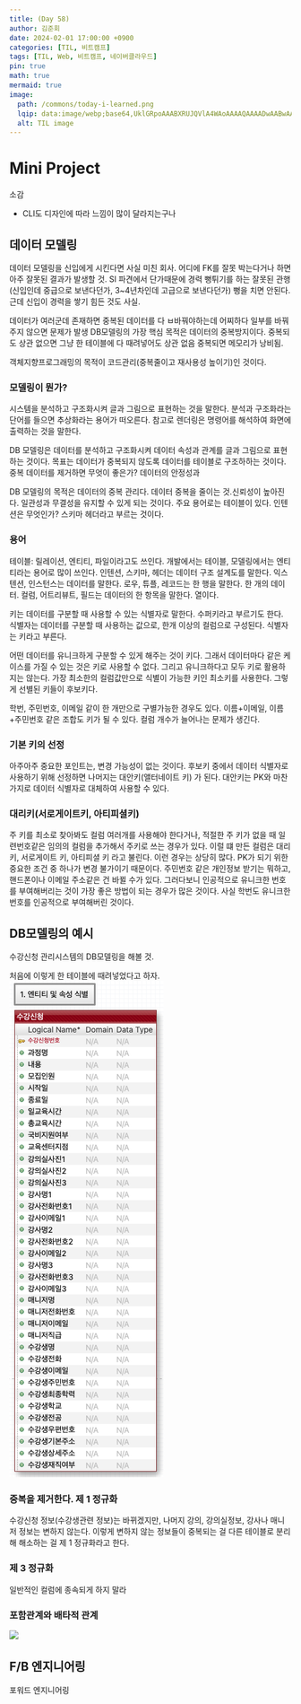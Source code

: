```yaml
---
title: (Day	58)
author: 김준회
date: 2024-02-01 17:00:00 +0900
categories: [TIL, 비트캠프]
tags: [TIL, Web, 비트캠프, 네이버클라우드]
pin: true
math: true
mermaid: true
image:
  path: /commons/today-i-learned.png
  lqip: data:image/webp;base64,UklGRpoAAABXRUJQVlA4WAoAAAAQAAAADwAABwAAQUxQSDIAAAARL0AmbZurmr57yyIiqE8oiG0bejIYEQTgqiDA9vqnsUSI6H+oAERp2HZ65qP/VIAWAFZQOCBCAAAA8AEAnQEqEAAIAAVAfCWkAALp8sF8rgRgAP7o9FDvMCkMde9PK7euH5M1m6VWoDXf2FkP3BqV0ZYbO6NA/VFIAAAA
  alt: TIL image
---
```

# Mini Project
소감
* CLI도 디자인에 따라 느낌이 많이 달라지는구나


## 데이터 모델링
데이터 모델링을 신입에게 시킨다면 사실 미친 회사.
어디에 FK를 잘못 박는다거나 하면 아주 잘못된 결과가 발생할 것.
SI 파견에서 단가때문에 경력 뻥튀기를 하는 잘못된 관행 
(신입인데 중급으로 보낸다던가, 3~4년차인데 고급으로 보낸다던가)
뻥을 치면 안된다. 근데 신입이 경력을 쌓기 힘든 것도 사실.

데이터가 여러군데 존재하면 중복된 데이터를 다 ㅂ바꿔야하는데
어찌하다 일부를 바꿔주지 않으면 문제가 발생
DB모델링의 가장 핵심 목적은 데이터의 중복방지이다.
중복되도 상관 없으면 그냥 한 테이블에 다 때려넣어도 상관 없음
중복되면 메모리가 낭비됨.

객체지향프로그래밍의 목적이 코드관리(중복줄이고 재사용성 높이기)인 것이다.


### 모델링이 뭔가?
시스템을 분석하고 구조화시켜 글과 그림으로 표현하는 것을 말한다. 
분석과 구조화라는 단어를 들으면 추상화라는 용어가 떠오른다.
참고로 렌더링은 명령어를 해석하여 화면에 출력하는 것을 말한다.


DB 모델링은 데이터를 분석하고 구조화시켜 데이터 속성과 관계를 글과 그림으로 표현하는 것이다.
목표는 데이터가 중복되지 않도록 데이터를 테이블로 구조하하는 것이다.
 중복 데이터를 제거하면 무엇이 좋은가? 데이터의 안정성과 

 DB 모델링의 목적은 데이터의 중복 관리다. 데이터 중복을 줄이는 것.신뢰성이 높아진다. 일관성과 무결성을 유지할 수 있게 되는 것이다. 주요 용어로는 테이블이 있다. 인텐션은 무엇인가? 스키마 헤더라고 부르는 것이다. 

### 용어
테이블: 릴레이션, 엔티티, 파일이라고도 쓰인다. 개발에서는 테이블, 모델링에서는 엔티티라는 용어로 많이 쓰인다.
인텐션, 스키마, 헤더는 데이터 구조 설계도를 말한다.
익스텐션, 인스턴스는 데이터를 말한다.
로우, 튜플, 레코드는 한 행을 말한다. 한 개의 데이터.
컬럼, 어트리뷰트, 필드는 데이터의 한 항목을 말한다. 열이다.

키는 데이터를 구분할 때 사용할 수 있는 식별자로 말한다. 수퍼키라고 부르기도 한다. 식별자는 데이터를 구분할 때 사용하는 값으로, 한개 이상의 컬럼으로 구성된다.
식별자는 키라고 부른다.

어떤 데이터를 유니크하게 구분할 수 있게 해주는 것이 키다. 그래서 데이터마다 같은 케이스를 가질 수 있는 것은 키로 사용할 수 없다. 그리고 유니크하다고 모두 키로 활용하지는 않는다. 가장 최소한의 컬럼값만으로 식별이 가능한 키인 최소키를 사용한다. 그렇게 선별된 키들이 후보키다.

학번, 주민번호, 이메일 같이 한 개만으로 구별가능한 경우도 있다. 
이름+이메일, 이름+주민번호 같은 조합도 키가 될 수 있다. 컬럼 개수가 늘어나는 문제가 생긴다.

### 기본 키의 선정
아주아주 중요한 포인트는, 변경 가능성이 없는 것이다.
후보키 중에서 데이터 식별자로 사용하기 위해 선정하면 나머지는 대안키(앨터네이트 키) 가 된다.
대안키는 PK와 마찬가지로 데이터 식별자로 대체하여 사용할 수 있다.

### 대리키(서로게이트키, 아티피셜키)
주 키를 최소로 찾아봐도 컬럼 여러개를 사용해야 한다거나, 적절한 주 키가 없을 때
일련번호같은 임의의 컬럼을 추가해서 주키로 쓰는 경우가 있다. 이럴 떄 만든 컬럼은 대리키, 서로게이트 키, 아티피셜 키 라고 불린다.
이런 경우는 상당히 많다. PK가 되기 위한 중요한 조건 중 하나가 변경 불가이기 때문이다. 주민번호 같은 개인정보 받기는 뭐하고, 핸드폰이나 이메일 주소같은 건 바뀔 수가 있다. 그러다보니 인공적으로 유니크한 번호를 부여해버리는 것이 가장 좋은 방법이 되는 경우가 많은 것이다.
사실 학번도 유니크한 번호를 인공적으로 부여해버린 것이다.


## DB모델링의 예시
수강신청 관리시스템의 DB모델링을 해볼 것.

처음에 이렇게 한 테이블에 때려넣었다고 하자.
![alt text](image.png)

### 중복을 제거한다. 제 1 정규화
수강신청 정보(수강생관련 정보)는 바뀌겠지만, 나머지 강의, 강의실정보, 강사나 매니저 정보는 변하지 않는다.
이렇게 변하지 않는 정보들이 중복되는 걸 다른 테이블로 분리해 해소하는 걸 제 1 정규화라고 한다.


### 제 3 정규화
일반적인 컬럼에 종속되게 하지 말라

### 포함관계와 배타적 관계
![](https://slideplayer.com/slide/4490317/14/images/38/Subtypes%3A+Exclusive+or+Inclusive.jpg)


## F/B 엔지니어링
포워드 엔지니어링